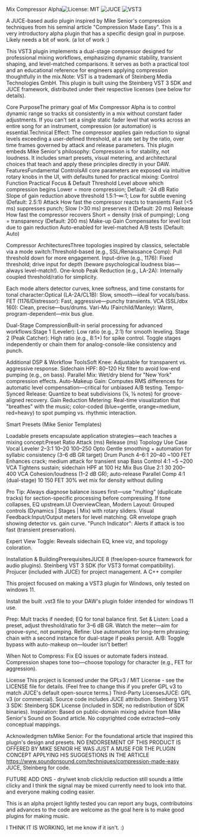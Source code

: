 Mix Compressor Alpha![License: MIT](https://img.shields.io/badge/License-MIT-yellow.svg)
![JUCE](https://img.shields.io/badge/JUCE-8-blue)
![VST3](https://img.shields.io/badge/VST3-Steinberg-red)

A JUCE-based audio plugin inspired by Mike Senior's compression techniques from his seminal article "Compression Made Easy".
This is a very introductory alpha plugin that has a specific design goal in purpose. Likely needs a bit of work. (a lot of work  :)


This VST3 plugin implements a dual-stage compressor designed for professional mixing workflows, emphasizing dynamic stability, transient shaping, and level-matched comparisons.
It serves as both a practical tool and an educational reference for engineers applying compression thoughtfully in the mix.Note: VST is a trademark of Steinberg Media Technologies GmbH.
This plugin is built using the Steinberg VST 3 SDK and JUCE framework, distributed under their respective licenses (see below for details).

Core PurposeThe primary goal of Mix Compressor Alpha is to control dynamic range so tracks sit consistently in a mix without constant fader adjustments. 
If you can't set a single static fader level that works across an entire song for an instrument, compression (or automation) is essential.Technical Effect: 
The compressor applies gain reduction to signal levels exceeding a user-defined threshold, at a rate set by the ratio, over time frames governed by attack and release parameters.
This plugin embeds Mike Senior's philosophy: Compression is for stability, not loudness. It includes smart presets, visual metering, and architectural choices that teach and apply these principles directly in your DAW.
FeaturesFundamental ControlsAll core parameters are exposed via intuitive rotary knobs in the UI, with defaults tuned for practical mixing:
Control
Function
Practical Focus & Default
Threshold
Level above which compression begins
Lower = more compression; Default: -24 dB
Ratio
Slope of gain reduction above threshold
1.5:1–∞:1; Low for subtle evening (Default: 2.5:1)
Attack
How fast the compressor reacts to transients
Fast (<5 ms) suppresses punch; Slow (>30 ms) preserves it (Default: 20 ms)
Release
How fast the compressor recovers
Short = density (risk of pumping); Long = transparency (Default: 200 ms)
Make-up Gain
Compensates for level lost due to gain reduction
Auto-enabled for level-matched A/B tests (Default: Auto)

Compressor ArchitecturesThree topologies inspired by classics, selectable via a mode switch:Threshold-based (e.g., SSL/Renaissance Comp): Pull threshold down for more engagement.
Input-drive (e.g., 1176): Fixed threshold; drive input for depth (beware psychological loudness bias—always level-match!).
One-knob Peak Reduction (e.g., LA-2A): Internally coupled threshold/ratio for simplicity.

Each mode alters detector curves, knee softness, and time constants for tonal character:Optical (LA-2A/CL1B): Slow, smooth—ideal for vocals/bass.
FET (1176/Distressor): Fast, aggressive—punchy transients.
VCA (SSL/dbx 160): Clean, precise—bus/drums.
Vari-Mu (Fairchild/Manley): Warm, program-dependent—mix bus glue.

Dual-Stage CompressionBuilt-in serial processing for advanced workflows:Stage 1 (Leveler): Low ratio (e.g., 2:1) for smooth leveling.
Stage 2 (Peak Catcher): High ratio (e.g., 8:1+) for spike control.
Toggle stages independently or chain them for analog-console-like consistency and punch.

Additional DSP & Workflow ToolsSoft Knee: Adjustable for transparent vs. aggressive response.
Sidechain HPF: 80–120 Hz filter to avoid low-end pumping (e.g., on bass).
Parallel Mix: Wet/dry blend for "New York" compression effects.
Auto-Makeup Gain: Computes RMS differences for automatic level compensation—critical for unbiased A/B testing.
Tempo-Synced Release: Quantize to beat subdivisions (¼, ⅛ notes) for groove-aligned recovery.
Gain Reduction Metering: Real-time visualization that "breathes" with the music; color-coded (blue=gentle, orange=medium, red=heavy) to spot pumping vs. rhythmic interaction.

Smart Presets (Mike Senior Templates)

Loadable presets encapsulate application strategies—each teaches a mixing concept:Preset
Ratio
Attack (ms)
Release (ms)
Topology
Use Case
Vocal Leveler
2–3:1
10–20
100–250
Opto
Gentle smoothing + automation for syllabic consistency (3–6 dB GR target)
Drum Punch
4–6:1
20–40
~100
FET
Enhances crack; medium attack for transient snap
Bass Control
4:1
~5
~200
VCA
Tightens sustain; sidechain HPF at 100 Hz
Mix Bus Glue
2:1
30
200–400
VCA
Cohesion/loudness (1–2 dB GR); auto-release
Parallel Comp
4:1 (dual-stage)
10
150
FET
30% wet mix for density without dulling

Pro Tip: Always diagnose balance issues first—use "multing" (duplicate tracks) for section-specific processing before compressing. If tone collapses, EQ upstream.UI OverviewClean, Modern Layout: Grouped controls (Dynamics | Stages | Mix) with rotary sliders.
Visual Feedback:Input/Output meters for level matching.
GR envelope graph showing detector vs. gain curve.
"Punch Indicator": Alerts if attack is too fast (transient preservation).

Expert View Toggle: Reveals sidechain EQ, knee viz, and topology coloration.

Installation & BuildingPrerequisitesJUCE 8 (free/open-source framework for audio plugins).
Steinberg VST 3 SDK (for VST3 format compatibility).
Projucer (included with JUCE) for project management.
A C++ compiler 

This project focused on making a VST3 plugin for Windows, only tested on windows 11.

Install the built .vst3 file to your DAW's plugin folder intended for windows 11 use.

Prep: Mult tracks if needed; EQ for tonal balance first.
Set & Listen: Load a preset, adjust threshold/ratio for 3–6 dB GR. Watch the meter—aim for groove-sync, not pumping.
Refine: Use automation for long-term phrasing; chain with a second instance for dual-stage if peaks persist.
A/B: Toggle bypass with auto-makeup on—louder isn't better!

When Not to Compress: Fix EQ issues or automate faders instead. Compression shapes tone too—choose topology for character (e.g., FET for aggression).

License
This project is licensed under the GPLv3 / MIT License - see the LICENSE file for details. (Feel free to change this if you prefer GPL v3 to match JUCE's default open-source terms.)
Third-Party LicensesJUCE: GPL v3 (or commercial). 
Source code includes JUCE attribution.
Steinberg VST 3 SDK: Steinberg SDK License (included in SDK; no redistribution of SDK binaries).
Inspiration: Based on public-domain mixing advice from Mike Senior's Sound on Sound article. No copyrighted code extracted—only conceptual mappings.

Acknowledgmen
tsMike Senior: For the foundational article that inspired this plugin's design and presets.   NO ENDORSEMENT OF THIS PRODUCT IS OFFERED BY MIKE SENIOR HE WAS JUST A MUSE FOR THE PLUGIN CONCEPT APPLYING HIS SUGGESTIONS IN THE ARTICLE 
https://www.soundonsound.com/techniques/compression-made-easy
JUCE, Steinberg for code.

FUTURE ADD ONS - dry/wet knob click/clip reduction still sounds a little clicky and I think the signal may be mixed currently need to look into that.
and everyone making coding easier. 

 This is an alpha project lightly tested you can report any bugs, contributoins and advances to the code are welcome as the goal here is to make good plugins for making music. 

 
I THINK IT IS WORKING, let me know if it isn't. :)
